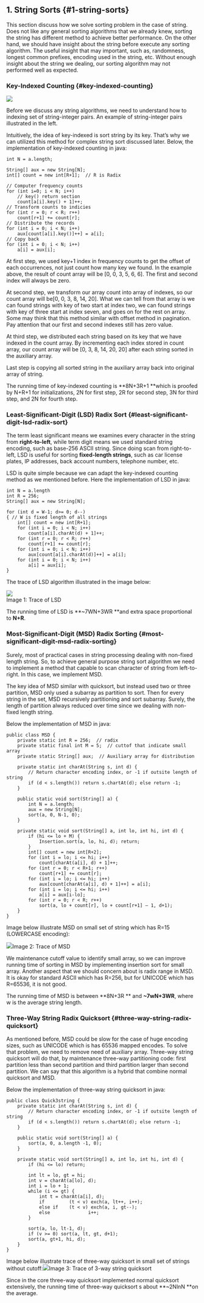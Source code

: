 ## 1. String Sorts {#1-string-sorts}

This section discuss how we solve sorting problem in the case of string. Does not like any general sorting algorithms that we already knew, sorting the string has different method to achieve better performance. On the other hand, we should have insight about the string before execute any sorting algorithm. The useful insight that may important, such as, randomness, longest common prefixes, encoding used in the string, etc. Without enough insight about the string we dealing, our sorting algorithm may not performed well as expected.

### Key-Indexed Counting {#key-indexed-counting}

![](../assets/image1.png)

Before we discuss any string algorithms, we need to understand how to indexing set of string-integer pairs. An example of string-integer pairs illustrated in the left.

Intuitively, the idea of key-indexed is sort string by its key. That’s why we can utilized this method for complex string sort discussed later. Below, the implementation of key-indexed counting in java:

```
int N = a.length;

String[] aux = new String[N];
int[] count = new int[R+1];  // R is Radix

// Computer frequency counts
for (int i=0; i < N; i++)
    // key() return section
    count[a[i].key() + 1]++;
// Transform counts to indicies
for (int r = 0; r < R; r++)
    count[r+1] += count[r];
// Distribute the records
for (int i = 0; i < N; i++)
    aux[count[a[i].key()]++] = a[i];
// Copy back
for (int i = 0; i < N; i++)
    a[i] = aux[i];
```

At first step, we used key+1 index in frequency counts to get the offset of each occurrences, not just count how many key we found. In the example above, the result of count array will be \[0, 0, 3, 5, 6, 6\]. The first and second index will always be zero.

At second step, we transform our array count into array of indexes, so our count array will be\[0, 0, 3, 8, 14, 20\]. What we can tell from that array is we can found strings with key of two start at index two, we can found strings with key of three start at index seven, and goes on for the rest on array. Some may think that this method similar with offset method in pagination. Pay attention that our first and second indexes still has zero value.

At third step, we distributed each string based on its key that we have indexed in the count array. By incrementing each index stored in count array, our count array will be \[0, 3, 8, 14, 20, 20\] after each string sorted in the auxiliary array.

Last step is copying all sorted string in the auxiliary array back into original array of string.

The running time of key-indexed counting is **8N+3R+1 **which is proofed by N+R+1 for initializations, 2N for first step, 2R for second step, 3N for third step, and 2N for fourth step.

### Least-Significant-Digit \(LSD\) Radix Sort {#least-significant-digit-lsd-radix-sort}

The term least significant means we examines every character in the string from **right-to-left**, while term digit means we used standard string encoding, such as base-256 ASCII string. Since doing scan from right-to-left, LSD is useful for sorting **fixed-length strings**, such as car license plates, IP addresses, back account numbers, telephone number, etc.

LSD is quite simple because we can adapt the key-indexed counting method as we mentioned before. Here the implementation of LSD in java:

```
int N = a.length
int R = 256;
String[] aux = new String[N];

for (int d = W-1; d>= 0; d--)
{ // W is fixed length of all strings
    int[] count = new int[R+1];
    for (int i = 0; i < N; i++)
        count[a[i].charAt(d) + 1]++;
    for (int r = 0; r < R; r++)
        count[r+1] += count[r];
    for (int i = 0; i < N; i++)
        aux[count[a[i].charAt(d)]++] = a[i];
    for (int i = 0; i < N; i++)
        a[i] = aux[i];
}
```

The trace of LSD algorithm illustrated in the image below:

![](../assets/image2.png)  
Image 1: Trace of LSD

The running time of LSD is **~7WN+3WR **and extra space proportional to **N+R**.

### Most-Significant-Digit \(MSD\) Radix Sorting {#most-significant-digit-msd-radix-sorting}

Surely, most of practical cases in string processing dealing with non-fixed length string. So, to achieve general purpose string sort algorithm we need to implement a method that capable to scan character of string from left-to-right. In this case, we implement MSD.

The key idea of MSD similar with quicksort, but instead used two or three partition, MSD only used a subarray as partition to sort. Then for every string in the set, MSD recursively partitioning and sort subarray. Surely, the length of partition always reduced over time since we dealing with non-fixed length string.

Below the implementation of MSD in java:

```
public class MSD {
    private static int R = 256;  // radix
    private static final int M = 5;  // cuttof that indicate small array
    private static String[] aux;  // Auxiliary array for distribution

    private static int charAt(String s, int d) {
        // Return character encoding index, or -1 if outsite length of string
        if (d < s.length()) return s.chartAt(d); else return -1;
    }

    public static void sort(String[] a) {
        int N = a.length;
        aux = new String[N];
        sort(a, 0, N-1, 0);
    }

    private static void sort(String[] a, int lo, int hi, int d) {
        if (hi <= lo + M) {
            Insertion.sort(a, lo, hi, d); return;
        }
        int[] count = new int[R+2];
        for (int i = lo; i <= hi; i++)
            count[charAt(a[i], d) + 1]++;
        for (int r = 0; r < R+1; r++)
            count[r+1] += count[r];
        for (int i = lo; i <= hi; i++)
            aux[count[charAt(a[i], d) + 1]++] = a[i];
        for (int i = lo; i <= hi; i++)
            a[i] = aux[i-lo];
        for (int r = 0; r < R; r++)
            sort(a, lo + count[r], lo + count[r+1] – 1, d+1);
    }
}
```

Image below illustrate MSD on small set of string which has R=15 \(LOWERCASE encoding\):

![](../assets/image3.png)Image 2: Trace of MSD

We maintenance cutoff value to identify small array, so we can improve running time of sorting in MSD by implementing insertion sort for small array. Another aspect that we should concern about is radix range in MSD. It is okay for standard ASCII which has R=256, but for UNICODE which has R=65536, it is not good.

The running time of MSD is between **8N+3R ** and **~7wN+3WR**, where w is the average string length.

### Three-Way String Radix Quicksort {#three-way-string-radix-quicksort}

As mentioned before, MSD could be slow for the case of huge encoding sizes, such as UNICODE which is has 65536 mapped encodes. To solve that problem, we need to remove need of auxiliary array. Three-way string quicksort will do that, by maintenance three-way partitioning code: first partition less than second partition and third partition larger than second partition. We can say that this algorithm is a hybrid that combine normal quicksort and MSD.

Below the implementation of three-way string quicksort in java:

```
public class Quick3string {
    private static int charAt(String s, int d) {
        // Return character encoding index, or -1 if outsite length of string
        if (d < s.length()) return s.chartAt(d); else return -1;
    }

    public static void sort(String[] a) {
        sort(a, 0, a.length -1, 0);
    }

    private static void sort(String[] a, int lo, int hi, int d) {
        if (hi <= lo) return;

        int lt = lo, gt = hi;
        int v = charAt(a[lo], d);
        int i = lo + 1;
        while (i <= gt) {
            int t = charAt(a[i], d);
            if         (t < v) exch(a, lt++, i++);
            else if    (t < v) exch(a, i, gt--);
            else              i++;
        }

        sort(a, lo, lt-1, d);
        if (v >= 0) sort(a, lt, gt, d+1);
        sort(a, gt+1, hi, d);
    }
}
```

Image below illustrate trace of three-way quicksort in small set of strings without cutoff:![](../assets/image4.png)Image 3: Trace of 3-way string quicksort

Since in the core three-way quicksort implemented normal quicksort extensively, the running time of three-way quicksort s about **~2NlnN **on the average.

